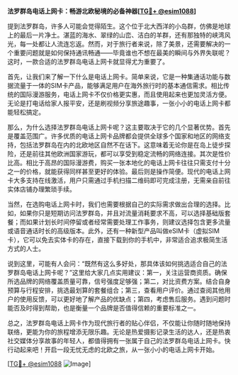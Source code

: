 **法罗群岛电话上网卡：畅游北欧秘境的必备神器[[TG💪+ @esim1088](https://t.me/s/esim1088)]**

提到法罗群岛，许多人可能会觉得陌生。这个位于北大西洋的小岛群，仿佛是地球上的最后一片净土。湛蓝的海水、翠绿的山峦、洁白的羊群，还有那独特的峡湾风光，每一处都让人流连忘返。然而，对于旅行者来说，除了美景，还需要解决的一个重要问题就是如何保持通讯畅通——毕竟谁也不想在最美的瞬间与外界失联呢？这时，一款合适的法罗群岛电话上网卡就显得尤为重要了。

首先，让我们来了解一下什么是电话上网卡。简单来说，它是一种集通话功能与数据流量于一体的SIM卡产品，能够满足用户在海外旅行时的基本通信需求。相比传统的国际漫游服务，电话上网卡不仅价格更实惠，而且使用起来也更加灵活方便。无论是打电话给家人报平安，还是刷视频分享旅途趣事，一张小小的电话上网卡都能轻松搞定。

那么，为什么选择法罗群岛电话上网卡呢？这主要取决于它的几个显著优势。首先是覆盖范围广。许多优质的电话上网卡品牌都会提供全球多个国家和地区的网络支持，包括法罗群岛在内的北欧地区自然不在话下。这意味着无论你是在岛上徒步探险，还是前往其他欧洲国家游玩，都可以享受到稳定流畅的网络连接。其次是性价比高。相比于高昂的国际漫游费，购买一张本地化的电话上网卡往往只需支付十分之一的价格，就能获得同样甚至更好的体验。最后则是操作简便。现代的电话上网卡大多支持在线激活，用户只需通过手机扫描二维码即可完成注册，无需亲自前往实体店铺办理繁琐手续。

当然，在选购电话上网卡时，我们也需要根据自己的实际需求做出合理的选择。比如，如果你只是短期访问法罗群岛，并且对流量消耗要求不高，可以选择基础版套餐；而如果计划长时间停留或者经常需要处理工作事务，则建议选择包含更多流量或语音通话时长的高级版本。此外，还有一种新型产品叫做eSIM卡（虚拟SIM卡），它可以免去实体卡的存在，直接下载到你的手机中，非常适合追求极简生活方式的人士。

说到这里，可能有人会问：“既然有这么多好处，那具体该如何挑选适合自己的法罗群岛电话上网卡呢？”这里给大家几点实用建议：第一，关注运营商资质。确保所选品牌的网络覆盖质量可靠，信号强度足够强；第二，对比资费方案。结合自身预算与行程安排，挑选最划算的套餐组合；第三，查看用户评价。通过查阅其他用户的使用反馈，可以更好地了解产品的优缺点；第四，考虑售后服务。遇到问题时能否及时得到帮助，也是衡量一个品牌是否值得信赖的重要标准之一。

总之，法罗群岛电话上网卡作为现代旅行者的贴心伴侣，不仅能让你随时随地保持联络，更能为你的旅程增添无限乐趣。无论是热爱摄影记录生活的达人，还是热衷社交媒体分享故事的年轻人，都值得拥有一张属于自己的法罗群岛电话上网卡。快行动起来吧！开启一段无忧无虑的北欧之旅，从一张小小的电话上网卡开始。

[[TG💪+ @esim1088](https://t.me/s/esim1088) ![Image](https://i.postimg.cc/4NQfJmqS/Snipaste-2025-05-13-00-14-12.png)]